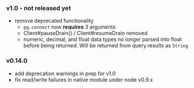 ### v1.0 - not released yet

- remove deprecated functionality
  - `pg.connect` now __requires__ 3 arguments
  - Client#pauseDrain() / Client#resumeDrain removed
  - numeric, decimal, and float data types no longer parsed into float before being returned. Will be returned from query results as `String`


### v0.14.0

- add deprecation warnings in prep for v1.0
- fix read/write failures in native module under node v0.9.x